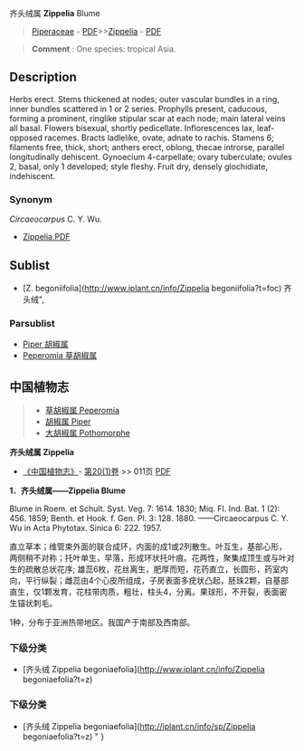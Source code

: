 齐头绒属 **Zippelia** Blume

> [Piperaceae](http://www.iplant.cn/info/Piperaceae?t=foc) - [PDF](http://www.iplant.cn/foc/pdf/Piperaceae.pdf)>>[Zippelia](http://www.iplant.cn/info/Zippelia?t=foc) - [PDF](http://www.iplant.cn/foc/pdf/Zippelia.pdf)


> **Comment** : 
> One species: tropical Asia.

## Description

Herbs erect. Stems thickened at nodes; outer vascular bundles in a ring, inner bundles scattered in 1 or 2 series. Prophylls present, caducous, forming a prominent, ringlike stipular scar at each node; main lateral veins all basal. Flowers bisexual, shortly pedicellate. Inflorescences lax, leaf-opposed racemes. Bracts ladlelike, ovate, adnate to rachis. Stamens 6; filaments free, thick, short; anthers erect, oblong, thecae introrse, parallel longitudinally dehiscent. Gynoecium 4-carpellate; ovary tuberculate; ovules 2, basal, only 1 developed; style fleshy. Fruit dry, densely glochidiate, indehiscent.

### Synonym
*Circaeocarpus* C. Y. Wu.


* [Zippelia.PDF](http://www.iplant.cn/foc/pdf/Zippelia.pdf)

## Sublist

* [Z.  begoniifolia](http://www.iplant.cn/info/Zippelia begoniifolia?t=foc) 齐头绒",

### Parsublist

* [Piper  胡椒属](http://www.iplant.cn/info/Piper?t=foc)
* [Peperomia  草胡椒属](http://www.iplant.cn/info/Peperomia?t=foc)

## 中国植物志

> * [草胡椒属  Peperomia](http://www.iplant.cn/info/Peperomia?t=z)
> * [胡椒属  Piper](http://www.iplant.cn/info/Piper?t=z)
> * [大胡椒属  Pothomorphe](http://www.iplant.cn/info/Pothomorphe?t=z)


**齐头绒属 Zippelia**

* [《中国植物志》](http://www.iplant.cn/frps)- [第20(1)卷](http://www.iplant.cn/frps/vol/20(1)) >> 011页 [PDF](http://www.iplant.cn/frps/pdf/20(1)/011y.pdf)


**1．齐头绒属——Zippelia Blume**

Blume in Roem. et Schult. Syst. Veg. 7: 1614. 1830; Miq. Fl. Ind. Bat. 1 (2): 456. 1859; Benth. et Hook. f. Gen. Pl. 3: 128. 1880. ——Circaeocarpus C. Y. Wu in Acta Phytotax. Sinica 6: 222. 1957.

直立草本；维管束外面的联合成环，内面的成1或2列散生。叶互生，基部心形，两侧稍不对称；托叶单生，早落，形成环状托叶痕。花两性，聚集成顶生或与叶对生的疏散总状花序; 雄蕊6枚，花丝离生，肥厚而短，花药直立，长圆形，药室内向，平行纵裂；雌蕊由4个心皮所组成，子房表面多疣状凸起，胚珠2颗，自基部直生，仅1颗发育，花柱带肉质，粗壮，柱头4，分离。果球形，不开裂，表面密生锚状刺毛。

1种，分布于亚洲热带地区。我国产于南部及西南部。

### 下级分类
* [齐头绒  Zippelia begoniaefolia](http://www.iplant.cn/info/Zippelia begoniaefolia?t=z)

### 下级分类
* [齐头绒  Zippelia begoniaefolia](http://iplant.cn/info/sp/Zippelia begoniaefolia?t=z)
"
}